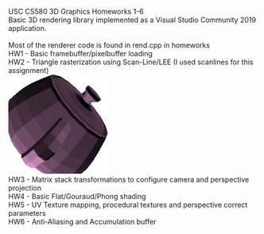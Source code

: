 USC CS580 3D Graphics Homeworks 1-6\
Basic 3D rendering library implemented as a Visual Studio Community 2019 application.\
\
Most of the renderer code is found in rend.cpp in homeworks\
HW1 - Basic framebuffer/pixelbuffer loading\
HW2 - Triangle rasterization using Scan-Line/LEE (I used scanlines for this assignment)\
<img src="./sample_images/output2.jpg" width="200" height="200" />\
HW3 - Matrix stack transformations to configure camera and perspective projection\
HW4 - Basic Flat/Gouraud/Phong shading\
HW5 - UV Texture mapping, procedural textures and perspective correct parameters\
HW6 - Anti-Aliasing and Accumulation buffer
